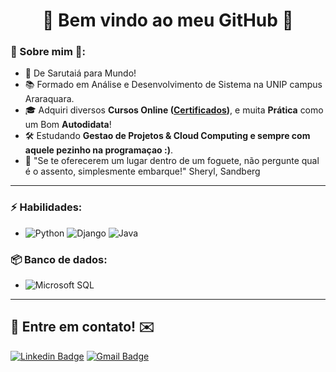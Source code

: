 <h1 align="center"> 
	🚀 Bem vindo ao meu GitHub 🚀
</h1>

### 🖖 Sobre mim 🖖: 
- 📌 De Sarutaiá para Mundo!
- 📚 Formado em Análise e Desenvolvimento de Sistema na UNIP campus Araraquara. 
- 🎓 Adquiri diversos **Cursos Online ([Certificados](https://github.com/gabrieldcpadilha/Certificates))**, e muita **Prática** como um Bom **Autodidata**! 
- 🛠️ Estudando **Gestao de Projetos & Cloud Computing e sempre com aquele pezinho na programaçao :)**.
- 💬 "Se te oferecerem um lugar dentro de um foguete, não pergunte qual é o assento, simplesmente embarque!" Sheryl, Sandberg

<hr>

### ⚡ Habilidades:
- ![Python](https://img.shields.io/badge/-Python-3776AB?&logo=Python&logoColor=FFFFFF)
![Django](https://img.shields.io/badge/-Django-092E20?&logo=Django&logoColor=FFFFFF)
![Java](https://img.shields.io/badge/-Java-ffa500?&logo=Java&logoColor=FFFFFF)

### 📦 Banco de dados:
- ![Microsoft SQL](https://img.shields.io/badge/Microsoft_SQL-CC2927?&logo=microsoft-sql-server&logoColor=white)

<hr>

## 📲 Entre em contato! ✉️

[![Linkedin Badge](https://img.shields.io/badge/-LinkedIn-blue?style=flat-square&logo=Linkedin&logoColor=white&link=https://linkedin.com/in/gabrieldcpadilha)](https://www.linkedin.com/in/gabrieldcpadilha/)
[![Gmail Badge](https://img.shields.io/badge/-ofc.gabrieldacostapadilha@gmail.com-c14438?style=flat-square&logo=Gmail&logoColor=white&link=mailto:gabrieldacostapadilha@gmail.com)](mailto:ofc.gabrieldacostapadilha@gmail.com)
